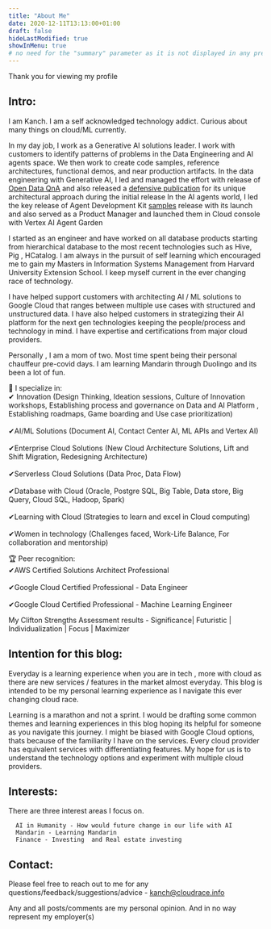 ```yaml
---
title: "About Me"
date: 2020-12-11T13:13:00+01:00
draft: false
hideLastModified: true
showInMenu: true
# no need for the "summary" parameter as it is not displayed in any previews
---
```


Thank you for viewing my profile

## Intro:
I am Kanch. I am a self acknowledged technology addict. Curious about many things on cloud/ML currently. 

In my day job, I work as a Generative AI solutions leader. I work with customers to identify patterns of problems in the Data Engineering and AI agents space. We then work to create code samples, reference architectures, functional demos, and near production artifacts. 
In the data engineering with Generative AI, I led and managed the effort with release of [Open Data QnA](https://github.com/GoogleCloudPlatform/Open_Data_QnA)  and also released a [defensive publication](tdcommons.org/dpubs_series/6763/) for its unique architectural approach during the initial release
In the AI agents world, I led the key release of Agent Development Kit [samples](https://github.com/google/adk-samples) release with its launch and also served as a Product Manager and launched them in Cloud console with Vertex AI Agent Garden

I started as an engineer and have worked on all database products starting from hierarchical database to the most recent technologies such as Hive, Pig , HCatalog. I am always in the pursuit of self learning which encouraged me to gain my Masters in Information Systems Management from Harvard University Extension School. I keep myself current in the ever changing race of technology.

I have helped support customers with architecting AI / ML solutions to Google Cloud that ranges between multiple use cases with structured and unstructured data. I have also helped customers in strategizing their AI platform for the next gen technologies keeping the people/process and technology in mind. I have expertise and certifications from major cloud providers.

Personally , I am a mom of two. Most time spent being their personal chauffeur pre-covid days. I am learning Mandarin through Duolingo and its been a lot of fun.

 👥 I specialize in: \
  ✔ Innovation (Design Thinking, Ideation sessions, Culture of Innovation workshops, Establishing process and governance on Data and AI Platform , Establishing roadmaps, Game boarding and Use case prioritization) <br>\
  ✔AI/ML Solutions (Document AI, Contact Center AI, ML APIs and Vertex AI) <br>\
  ✔Enterprise Cloud Solutions (New Cloud Architecture Solutions, Lift and Shift Migration, Redesigning Architecture) <br>\
  ✔Serverless Cloud Solutions (Data Proc, Data Flow) <br>\
  ✔Database with Cloud (Oracle, Postgre SQL, Big Table, Data store, Big Query, Cloud SQL, Hadoop, Spark) <br>\
  ✔Learning with Cloud (Strategies to learn and excel in Cloud computing)<br>\
  ✔Women in technology (Challenges faced, Work-Life Balance, For collaboration and mentorship) <br>

 🏆 Peer recognition: \
  ✔AWS Certified Solutions Architect Professional <br> \
  ✔Google Cloud Certified Professional - Data Engineer <br>\
  ✔Google Cloud Certified Professional - Machine Learning Engineer <br>

  My Clifton Strengths Assessment results - Significance| Futuristic | Individualization | Focus | Maximizer <br>

## Intention for this blog:
Everyday is a learning experience when you are in tech , more with cloud as there are new services / features in the market almost everyday. 
This blog is intended to be my personal learning experience as I navigate this ever changing cloud race. 

Learning is a marathon and not a sprint. I would be drafting some common themes and learning experiences in this blog hoping its helpful for someone as you navigate this journey. I might be biased with Google Cloud options, thats because of the familiarity I have on the services. Every cloud provider has equivalent services with differentiating features. My hope for us is to understand the technology options and experiment with multiple cloud providers.

## Interests:

There are three interest areas I focus on.
```
  AI in Humanity - How would future change in our life with AI
  Mandarin - Learning Mandarin 
  Finance - Investing  and Real estate investing 

```

## Contact:
Please feel free to reach out to me for any questions/feedback/suggestions/advice - kanch@cloudrace.info

Any and all posts/comments are my personal opinion. And in no way represent my employer(s)

